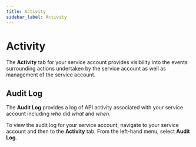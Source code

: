 ```yaml
---
title: Activity
sidebar_label: Activity
---
```


# Activity

The **Activity** tab for your service account provides visibility into the events surrounding actions undertaken by the service account as well as management of the service account.

## Audit Log

The **Audit Log** provides a log of API activity associated with your service account including _who_ did _what_ and _when_.

To view the audit log for your service account, navigate to your service account and then to the **Activity** tab.  From the left-hand menu, select **Audit Log**.
